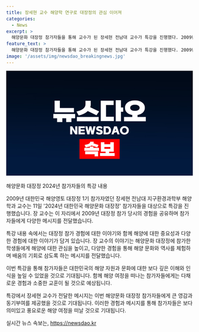 ```yaml
---
title: 장세현 교수 해양학 연구로 대장정의 관심 이어져
categories:
  - News
excerpt: >
  해양문화 대장정 참가자들을 통해 교수가 된 장세현 전남대 교수가 특강을 진행했다. 2009년 해양영토 대장정 1기 참가자였던 장 교수는 이번 대장정을 통해 해양에 대한 더 많은 관심을 가졌고, 참가자들에게 해양의 중요성을 강조하며 삼성중공업 등을 방문하여 다양한 체험을 공유했다. 2024년 해양문화 대장정은 120명의 대학생과 인솔자가 참가해 7박8일 일정으로 독도와 백령도 등 우리나라 끝단을 탐방하며 다양한 해양 문화와 역사를 체험한다.
feature_text: >
  해양문화 대장정 참가자들을 통해 교수가 된 장세현 전남대 교수가 특강을 진행했다. 2009년 해양영토 대장정 1기 참가자였던 장 교수는 이번 대장정을 통해 해양에 대한 더 많은 관심을 가졌고, 참가자들에게 해양의 중요성을 강조하며 삼성중공업 등을 방문하여 다양한 체험을 공유했다. 2024년 해양문화 대장정은 120명의 대학생과 인솔자가 참가해 7박8일 일정으로 독도와 백령도 등 우리나라 끝단을 탐방하며 다양한 해양 문화와 역사를 체험한다.
image: '/assets/img/newsdao_breakingnews.jpg'
---
```


<p><img src="/assets/img/newsdao_breakingnews.jpg" alt="pcversion 속보" /></p>

<p>해양문화 대장정 2024년 참가자들의 특강 내용</p>

<p>2009년 대한민국 해양영토 대장정 1기 참가자였던 장세현 전남대 지구환경과학부 해양학과 교수는 11일 '2024년 대한민국 해양문화 대장정' 참가자들을 대상으로 특강을 진행했습니다. 장 교수는 이 자리에서 2009년 대장정 참가 당시의 경험을 공유하며 참가자들에게 다양한 메시지를 전달했습니다.</p>

<p>특강 내용 속에서는 대장정 참가 경험에 대한 이야기와 함께 해양에 대한 중요성과 다양한 경험에 대한 이야기가 담겨 있습니다. 장 교수의 이야기는 해양문화 대장정에 참가한 학생들에게 해양에 대한 관심을 높이고, 다양한 경험을 통해 해양 문화와 역사를 체험하며 배움의 기회로 삼도록 하는 메시지를 전달했습니다.</p>

<p>이번 특강을 통해 참가자들은 대한민국의 해양 자원과 문화에 대한 보다 깊은 이해와 인식을 높일 수 있었을 것으로 기대됩니다. 함께 해양 여정을 떠나는 참가자들에게는 다채로운 경험과 소중한 교훈이 될 것으로 예상됩니다.</p>

<p>특강에서 장세현 교수가 전달한 메시지는 이번 해양문화 대장정 참가자들에게 큰 영감과 동기부여를 제공했을 것으로 기대됩니다. 이러한 경험과 메시지를 통해 참가자들은 보다 의미있고 풍요로운 해양 여정을 떠날 것으로 기대됩니다.</p>
실시간 뉴스 속보는, <a href="https://newsdao.kr" rel="dofollow">https://newsdao.kr</a>


